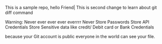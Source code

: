 This is a sample repo,
hello Friend|
This is second change to learn about git diff command

Warning:
Never ever ever ever everrrr 
Never
Store Passwords 
Store API Credentials
Store Sensitive data like credit/ Debit card 
or Bank Credentials

because your Git account is public everyone in 
the world can see your file.